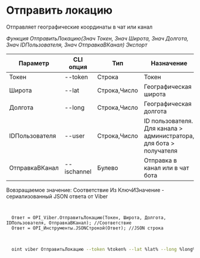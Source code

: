 ﻿---
sidebar_position: 5
---

# Отправить локацию
 Отправляет географические координаты в чат или канал


*Функция ОтправитьЛокацию(Знач Токен, Знач Широта, Знач Долгота, Знач IDПользователя, Знач ОтправкаВКанал) Экспорт*

  | Параметр | CLI опция | Тип | Назначение |
  |-|-|-|-|
  | Токен | --token | Строка | Токен |
  | Широта | --lat | Строка,Число | Географическая широта |
  | Долгота | --long | Строка,Число | Географическая долгота |
  | IDПользователя | --user | Строка,Число | ID пользователя. Для канала > администратора, для бота > получателя |
  | ОтправкаВКанал | --ischannel | Булево | Отправка в канал или в чат бота |

  
  Вовзращаемое значение:   Соответствие Из КлючИЗначение - сериализованный JSON ответа от Viber

```bsl title="Пример кода"
	

  Ответ = OPI_Viber.ОтправитьЛокацию(Токен, Широта, Долгота, IDПользователя, ОтправкаВКанал); //Соответствие
  Ответ = OPI_Инструменты.JSONСтрокой(Ответ); //JSON строка
	
```

```sh title="Пример команд CLI"
    
  oint viber ОтправитьЛокацию --token %token% --lat %lat% --long %long% --user %user% --ischannel %ischannel%

```


```json title="Результат"



```
